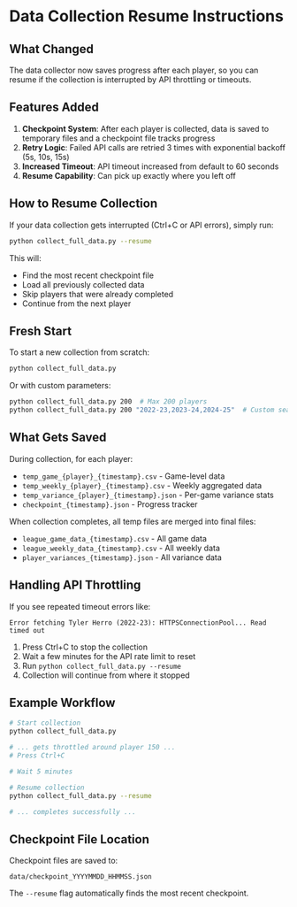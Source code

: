 # Data Collection Resume Instructions

## What Changed

The data collector now saves progress after each player, so you can resume if the collection is interrupted by API throttling or timeouts.

## Features Added

1. **Checkpoint System**: After each player is collected, data is saved to temporary files and a checkpoint file tracks progress
2. **Retry Logic**: Failed API calls are retried 3 times with exponential backoff (5s, 10s, 15s)
3. **Increased Timeout**: API timeout increased from default to 60 seconds
4. **Resume Capability**: Can pick up exactly where you left off

## How to Resume Collection

If your data collection gets interrupted (Ctrl+C or API errors), simply run:

```bash
python collect_full_data.py --resume
```

This will:
- Find the most recent checkpoint file
- Load all previously collected data
- Skip players that were already completed
- Continue from the next player

## Fresh Start

To start a new collection from scratch:

```bash
python collect_full_data.py
```

Or with custom parameters:

```bash
python collect_full_data.py 200  # Max 200 players
python collect_full_data.py 200 "2022-23,2023-24,2024-25"  # Custom seasons
```

## What Gets Saved

During collection, for each player:
- `temp_game_{player}_{timestamp}.csv` - Game-level data
- `temp_weekly_{player}_{timestamp}.csv` - Weekly aggregated data
- `temp_variance_{player}_{timestamp}.json` - Per-game variance stats
- `checkpoint_{timestamp}.json` - Progress tracker

When collection completes, all temp files are merged into final files:
- `league_game_data_{timestamp}.csv` - All game data
- `league_weekly_data_{timestamp}.csv` - All weekly data
- `player_variances_{timestamp}.json` - All variance data

## Handling API Throttling

If you see repeated timeout errors like:
```
Error fetching Tyler Herro (2022-23): HTTPSConnectionPool... Read timed out
```

1. Press Ctrl+C to stop the collection
2. Wait a few minutes for the API rate limit to reset
3. Run `python collect_full_data.py --resume`
4. Collection will continue from where it stopped

## Example Workflow

```bash
# Start collection
python collect_full_data.py

# ... gets throttled around player 150 ...
# Press Ctrl+C

# Wait 5 minutes

# Resume collection
python collect_full_data.py --resume

# ... completes successfully ...
```

## Checkpoint File Location

Checkpoint files are saved to:
```
data/checkpoint_YYYYMMDD_HHMMSS.json
```

The `--resume` flag automatically finds the most recent checkpoint.
